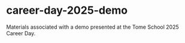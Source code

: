 # career-day-2025-demo
Materials associated with a demo presented at the Tome School 2025 Career Day.

